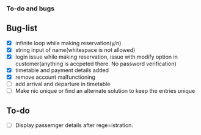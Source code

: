 ### To-do and bugs
## Bug-list
- [x] infinite loop while making reservation(y/n)
- [x] string input of name(whitespace is not allowed)
- [x] login issue while making reservation, issue with modify option in customer(anything is accpeted there. No password verification)
- [x] timetable and payment details added
- [x] remove account malfunctioning
- [ ] add arrival and departure in timetable    
- [ ] Make nic unique or find an alternate solution to keep the entries unique

## To-do
- [ ] Display passemger details after rege=istration.